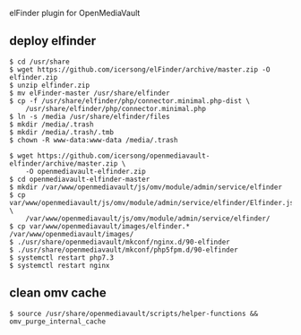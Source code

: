 elFinder plugin for OpenMediaVault

## deploy elfinder

    $ cd /usr/share
    $ wget https://github.com/icersong/elFinder/archive/master.zip -O elfinder.zip
    $ unzip elfinder.zip
    $ mv elFinder-master /usr/share/elfinder
    $ cp -f /usr/share/elfinder/php/connector.minimal.php-dist \
        /usr/share/elfinder/php/connector.minimal.php
    $ ln -s /media /usr/share/elfinder/files
    $ mkdir /media/.trash
    $ mkdir /media/.trash/.tmb
    $ chown -R www-data:www-data /media/.trash

    $ wget https://github.com/icersong/openmediavault-elfinder/archive/master.zip \
        -O openmediavault-elfinder.zip
    $ cd openmediavault-elfinder-master
    $ mkdir /var/www/openmediavault/js/omv/module/admin/service/elfinder
    $ cp var/www/openmediavault/js/omv/module/admin/service/elfinder/Elfinder.js \
        /var/www/openmediavault/js/omv/module/admin/service/elfinder/
    $ cp var/www/openmediavault/images/elfinder.* /var/www/openmediavault/images/
    $ ./usr/share/openmediavault/mkconf/nginx.d/90-elfinder
    $ ./usr/share/openmediavault/mkconf/php5fpm.d/90-elfinder
    $ systemctl restart php7.3
    $ systemctl restart nginx

## clean omv cache

    $ source /usr/share/openmediavault/scripts/helper-functions && omv_purge_internal_cache
